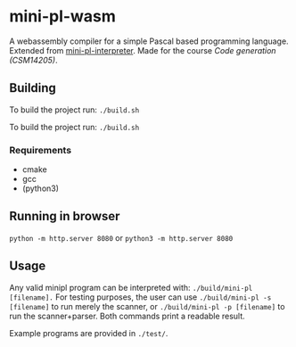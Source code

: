 # mini-pl-wasm
A webassembly compiler for a simple Pascal based programming language.
Extended from [mini-pl-interpreter](https://github.com/nicohi/mini-pl-interpreter).
Made for the course *Code generation (CSM14205)*. 

## Building
To build the project run:
`./build.sh`

To build the project run:
`./build.sh`
### Requirements
- cmake
- gcc
- (python3)

## Running in browser
`python -m http.server 8080`
or 
`python3 -m http.server 8080`

## Usage
Any valid minipl program can be interpreted with:
`./build/mini-pl [filename].`
For testing purposes, the user can use
`./build/mini-pl -s [filename]`
to run merely the scanner, or 
`./build/mini-pl -p [filename]`
to run the scanner+parser.
Both commands print a readable result.

Example programs are provided in `./test/`.
